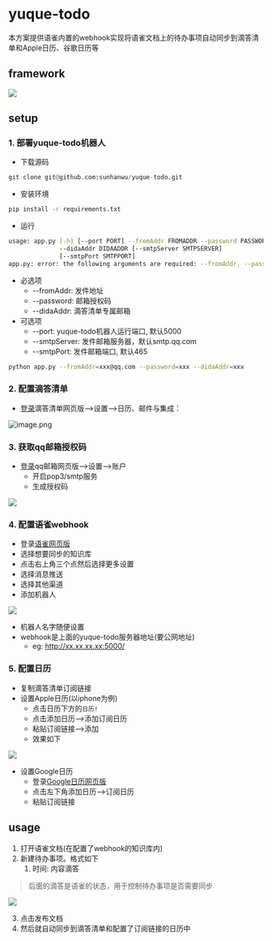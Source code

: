 # yuque-todo

本方案提供语雀内置的webhook实现将语雀文档上的待办事项自动同步到滴答清单和Apple日历、谷歌日历等
<a name="a9eP1"></a>
## framework
![](https://cdn.nlark.com/yuque/0/2022/jpeg/671301/1656297091594-93db4352-1a4f-43db-817d-8529c484efc5.jpeg)
<a name="SIBU9"></a>
## setup
<a name="VcROr"></a>
### 1. 部署yuque-todo机器人

- 下载源码
```python
git clone git@github.com:sunhanwu/yuque-todo.git
```

- 安装环境
```bash
pip install -r requirements.txt
```

- 运行
```bash
usage: app.py [-h] [--port PORT] --fromAddr FROMADDR --password PASSWORD
              --didaAddr DIDAADDR [--smtpServer SMTPSERVER]
              [--smtpPort SMTPPORT]
app.py: error: the following arguments are required: --fromAddr, --password, --didaAddr
```

   - 必选项
      - --fromAddr: 发件地址
      - --password: 邮箱授权码
      - --didaAddr: 滴答清单专属邮箱
   - 可选项
      - --port: yuque-todo机器人运行端口, 默认5000
      - --smtpServer: 发件邮箱服务器，默认smtp.qq.com
      - --smtpPort: 发件邮箱端口, 默认465
```bash
python app.py --fromAddr=xxx@qq.com --password=xxx --didaAddr=xxx
```
<a name="zdzYx"></a>
### 2. 配置滴答清单

- [登录](https://dida365.com/webapp/#settings/subscribe)滴答清单网页版-->设置-->日历、邮件与集成：

![image.png](https://ipic-picgo.oss-cn-beijing.aliyuncs.com/20220627110042.png)
<a name="B5p3G"></a>

### 3. 获取qq邮箱授权码

- [登录](https://mail.qq.com/)qq邮箱网页版-->设置-->账户
   - 开启pop3/smtp服务
   - 生成授权码

![](https://ipic-picgo.oss-cn-beijing.aliyuncs.com/20220627110153.png)
<a name="jzNFT"></a>
### 4. 配置语雀webhook

- 登录[语雀网页版](https://www.yuque.com/dashboard)
- 选择想要同步的知识库
- 点击右上角三个点然后选择更多设置
- 选择消息推送
- 选择其他渠道
- 添加机器人

![](https://ipic-picgo.oss-cn-beijing.aliyuncs.com/20220627110208.png)

- 机器人名字随便设置
- webhook是上面的yuque-todo服务器地址(要公网地址)
   - eg: http://xx.xx.xx.xx:5000/
   <a name="YSjLG"></a>
### 5. 配置日历

- 复制滴答清单订阅链接
- 设置Apple日历(以iphone为例)
   - 点击日历下方的`日历!`
   - 点击添加日历-->添加订阅日历
   - 粘贴订阅链接-->添加
   - 效果如下

![](https://ipic-picgo.oss-cn-beijing.aliyuncs.com/20220627110221.png)

- 设置Google日历
   - 登录[Google日历网页版](https://calendar.google.com/calendar/u/0/r?pli=1)
   - 点击左下角添加日历-->订阅日历
   - 粘贴订阅链接
   <a name="x1bq5"></a>
## usage

1. 打开语雀文档(在配置了webhook的知识库内)
1. 新建待办事项。格式如下
   1. 时间: 内容滴答
> 后面的滴答是语雀的状态，用于控制待办事项是否需要同步

![](https://ipic-picgo.oss-cn-beijing.aliyuncs.com/20220627110243.png)

3. 点击发布文档
3. 然后就自动同步到滴答清单和配置了订阅链接的日历中

